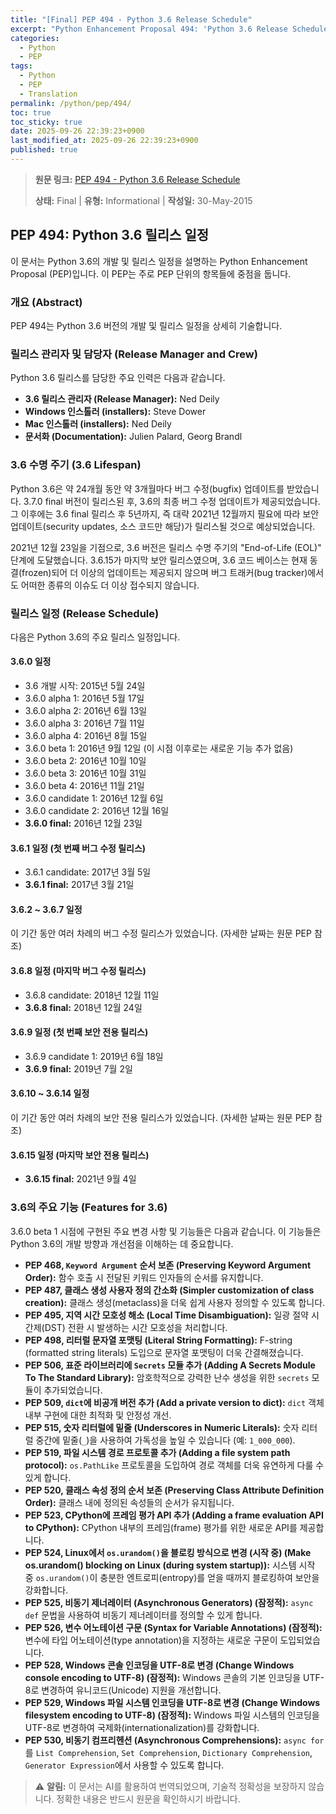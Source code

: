 ```yaml
---
title: "[Final] PEP 494 - Python 3.6 Release Schedule"
excerpt: "Python Enhancement Proposal 494: 'Python 3.6 Release Schedule'에 대한 한국어 번역입니다."
categories:
  - Python
  - PEP
tags:
  - Python
  - PEP
  - Translation
permalink: /python/pep/494/
toc: true
toc_sticky: true
date: 2025-09-26 22:39:23+0900
last_modified_at: 2025-09-26 22:39:23+0900
published: true
---
```

> **원문 링크:** [PEP 494 - Python 3.6 Release Schedule](https://peps.python.org/pep-0494/)
>
> **상태:** Final | **유형:** Informational | **작성일:** 30-May-2015

## PEP 494: Python 3.6 릴리스 일정

이 문서는 Python 3.6의 개발 및 릴리스 일정을 설명하는 Python Enhancement Proposal (PEP)입니다. 이 PEP는 주로 PEP 단위의 항목들에 중점을 둡니다.

### 개요 (Abstract)

PEP 494는 Python 3.6 버전의 개발 및 릴리스 일정을 상세히 기술합니다.

### 릴리스 관리자 및 담당자 (Release Manager and Crew)

Python 3.6 릴리스를 담당한 주요 인력은 다음과 같습니다.

*   **3.6 릴리스 관리자 (Release Manager):** Ned Deily
*   **Windows 인스톨러 (installers):** Steve Dower
*   **Mac 인스톨러 (installers):** Ned Deily
*   **문서화 (Documentation):** Julien Palard, Georg Brandl

### 3.6 수명 주기 (3.6 Lifespan)

Python 3.6은 약 24개월 동안 약 3개월마다 버그 수정(bugfix) 업데이트를 받았습니다. 3.7.0 final 버전이 릴리스된 후, 3.6의 최종 버그 수정 업데이트가 제공되었습니다. 그 이후에는 3.6 final 릴리스 후 5년까지, 즉 대략 2021년 12월까지 필요에 따라 보안 업데이트(security updates, 소스 코드만 해당)가 릴리스될 것으로 예상되었습니다.

2021년 12월 23일을 기점으로, 3.6 버전은 릴리스 수명 주기의 "End-of-Life (EOL)" 단계에 도달했습니다. 3.6.15가 마지막 보안 릴리스였으며, 3.6 코드 베이스는 현재 동결(frozen)되어 더 이상의 업데이트는 제공되지 않으며 버그 트래커(bug tracker)에서도 어떠한 종류의 이슈도 더 이상 접수되지 않습니다.

### 릴리스 일정 (Release Schedule)

다음은 Python 3.6의 주요 릴리스 일정입니다.

#### 3.6.0 일정

*   3.6 개발 시작: 2015년 5월 24일
*   3.6.0 alpha 1: 2016년 5월 17일
*   3.6.0 alpha 2: 2016년 6월 13일
*   3.6.0 alpha 3: 2016년 7월 11일
*   3.6.0 alpha 4: 2016년 8월 15일
*   3.6.0 beta 1: 2016년 9월 12일 (이 시점 이후로는 새로운 기능 추가 없음)
*   3.6.0 beta 2: 2016년 10월 10일
*   3.6.0 beta 3: 2016년 10월 31일
*   3.6.0 beta 4: 2016년 11월 21일
*   3.6.0 candidate 1: 2016년 12월 6일
*   3.6.0 candidate 2: 2016년 12월 16일
*   **3.6.0 final:** 2016년 12월 23일

#### 3.6.1 일정 (첫 번째 버그 수정 릴리스)

*   3.6.1 candidate: 2017년 3월 5일
*   **3.6.1 final:** 2017년 3월 21일

#### 3.6.2 ~ 3.6.7 일정

이 기간 동안 여러 차례의 버그 수정 릴리스가 있었습니다. (자세한 날짜는 원문 PEP 참조)

#### 3.6.8 일정 (마지막 버그 수정 릴리스)

*   3.6.8 candidate: 2018년 12월 11일
*   **3.6.8 final:** 2018년 12월 24일

#### 3.6.9 일정 (첫 번째 보안 전용 릴리스)

*   3.6.9 candidate 1: 2019년 6월 18일
*   **3.6.9 final:** 2019년 7월 2일

#### 3.6.10 ~ 3.6.14 일정

이 기간 동안 여러 차례의 보안 전용 릴리스가 있었습니다. (자세한 날짜는 원문 PEP 참조)

#### 3.6.15 일정 (마지막 보안 전용 릴리스)

*   **3.6.15 final:** 2021년 9월 4일

### 3.6의 주요 기능 (Features for 3.6)

3.6.0 beta 1 시점에 구현된 주요 변경 사항 및 기능들은 다음과 같습니다. 이 기능들은 Python 3.6의 개발 방향과 개선점을 이해하는 데 중요합니다.

*   **PEP 468, `Keyword Argument` 순서 보존 (Preserving Keyword Argument Order):** 함수 호출 시 전달된 키워드 인자들의 순서를 유지합니다.
*   **PEP 487, 클래스 생성 사용자 정의 간소화 (Simpler customization of class creation):** 클래스 생성(metaclass)을 더욱 쉽게 사용자 정의할 수 있도록 합니다.
*   **PEP 495, 지역 시간 모호성 해소 (Local Time Disambiguation):** 일광 절약 시간제(DST) 전환 시 발생하는 시간 모호성을 처리합니다.
*   **PEP 498, 리터럴 문자열 포맷팅 (Literal String Formatting):** F-string (formatted string literals) 도입으로 문자열 포맷팅이 더욱 간결해졌습니다.
*   **PEP 506, 표준 라이브러리에 `Secrets` 모듈 추가 (Adding A Secrets Module To The Standard Library):** 암호학적으로 강력한 난수 생성을 위한 `secrets` 모듈이 추가되었습니다.
*   **PEP 509, `dict`에 비공개 버전 추가 (Add a private version to dict):** `dict` 객체 내부 구현에 대한 최적화 및 안정성 개선.
*   **PEP 515, 숫자 리터럴에 밑줄 (Underscores in Numeric Literals):** 숫자 리터럴 중간에 밑줄(`_`)을 사용하여 가독성을 높일 수 있습니다 (예: `1_000_000`).
*   **PEP 519, 파일 시스템 경로 프로토콜 추가 (Adding a file system path protocol):** `os.PathLike` 프로토콜을 도입하여 경로 객체를 더욱 유연하게 다룰 수 있게 합니다.
*   **PEP 520, 클래스 속성 정의 순서 보존 (Preserving Class Attribute Definition Order):** 클래스 내에 정의된 속성들의 순서가 유지됩니다.
*   **PEP 523, CPython에 프레임 평가 API 추가 (Adding a frame evaluation API to CPython):** CPython 내부의 프레임(frame) 평가를 위한 새로운 API를 제공합니다.
*   **PEP 524, Linux에서 `os.urandom()`을 블로킹 방식으로 변경 (시작 중) (Make os.urandom() blocking on Linux (during system startup)):** 시스템 시작 중 `os.urandom()`이 충분한 엔트로피(entropy)를 얻을 때까지 블로킹하여 보안을 강화합니다.
*   **PEP 525, 비동기 제너레이터 (Asynchronous Generators) (잠정적):** `async def` 문법을 사용하여 비동기 제너레이터를 정의할 수 있게 합니다.
*   **PEP 526, 변수 어노테이션 구문 (Syntax for Variable Annotations) (잠정적):** 변수에 타입 어노테이션(type annotation)을 지정하는 새로운 구문이 도입되었습니다.
*   **PEP 528, Windows 콘솔 인코딩을 UTF-8로 변경 (Change Windows console encoding to UTF-8) (잠정적):** Windows 콘솔의 기본 인코딩을 UTF-8로 변경하여 유니코드(Unicode) 지원을 개선합니다.
*   **PEP 529, Windows 파일 시스템 인코딩을 UTF-8로 변경 (Change Windows filesystem encoding to UTF-8) (잠정적):** Windows 파일 시스템의 인코딩을 UTF-8로 변경하여 국제화(internationalization)를 강화합니다.
*   **PEP 530, 비동기 컴프리헨션 (Asynchronous Comprehensions):** `async for`를 `List Comprehension`, `Set Comprehension`, `Dictionary Comprehension`, `Generator Expression`에서 사용할 수 있도록 합니다.

> ⚠️ **알림:** 이 문서는 AI를 활용하여 번역되었으며, 기술적 정확성을 보장하지 않습니다. 정확한 내용은 반드시 원문을 확인하시기 바랍니다.